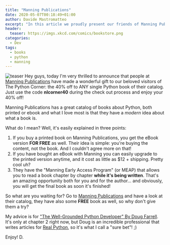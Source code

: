 ```yaml
---
title: "Manning Publications"
date: 2020-05-07T00:18:49+01:00
author: Davide Mastromatteo
excerpt: "In this article we proudly present our friends of Manning Pubblication and ... we have a special gift for you!"
header:
  teaser: https://imgs.xkcd.com/comics/bookstore.png
categories:
  - Dev
tags:
  - books
  - python
  - manning
---
```

![teaser](https://imgs.xkcd.com/comics/bookstore.png)
Hey guys, today I'm very thrilled to announce that people at [Manning Publications](http://mng.bz/PAM2) have made a wonderful gift to our beloved visitors of The Python Corner: the 40% off to ANY single Python book of their catalog. Just use the code **nlcorner40** during the check out process and enjoy your 40% off!

Manning Publications has a great catalog of books about Python, both printed or ebook and what I love most is that they have a *modern* idea about what a book is.

What do I mean? Well, it's easily explained in three points:

1. If you buy a printed book on Manning Publications, you get the eBook version **FOR FREE** as well. Their idea is simple: you're buying the content, not the book. And I couldn't agree more on that!
2. If you have bought an eBook with Manning you can easily upgrade to the printed version anytime, and it cost as little as $12 + shipping. Pretty cool uh?
3. They have the "Manning Early Access Program" (or MEAP) that allows you to read a book chapter by chapter **while it's being written**. That's an amazing opportunity both for you and for the author... and obviously, you will get the final book as soon it's finished!

So what are you waiting for?
Go to [Manning Publications](http://mng.bz/PAM2) and have a look at their catalog, they have also some **FREE** book as well, so why don't give them a try?

My advice is for ["The Well-Grounded Python Developer" By Doug Farrell](https://www.manning.com/books/the-well-grounded-python-developer). It's only at chapter 2 right now, but Doug is an incredible professional that writes articles for [Real Python](https://realpython.com/team/dfarrell/), so it's what I call a "sure bet"! ;)

Enjoy!
D.
